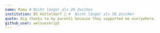 ```yaml
---
name: Rama # Nicht länger als 28 Zeichen
institution: BS Hütteldorf 🚩 #  Nicht länger als 58 Zeichen
quote: Big thanks to my parents because they supported me everywhere.  #  Nicht länger als 100 Zeichen, vermeide das benutzen von Anführungszeichen(") um zu gewährleisten, dass das Format gleich bleibt.
github_user: weloveskript
---
```


